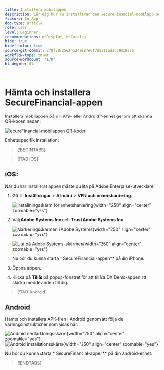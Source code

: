 ```yaml
---
title: Installera mobilappen
description: Lär dig hur du installerar den SecureFinancial-mobilapp som används i L535 Summit Lab.
feature: In App
doc-type: article
role: User
level: Beginner
recommendations: noDisplay, noCatalog
hide: true
hidefromtoc: true
source-git-commit: 278f78c256a4124e287e6f7d8b11adad39d18275
workflow-type: tm+mt
source-wordcount: '170'
ht-degree: 0%

---
```



# Hämta och installera SecureFinancial-appen

Installera mobilappen på din iOS- eller Android™-enhet genom att skanna QR-koden nedan:

![ecureFinancial-mobilappen QR-koder](/help/summit-lab-assets/assets/dx-demo-app-qr-codes.png)

Enhetsspecifik installation:

>[!BEGINTABS]

>[!TAB iOS]

## iOS:

När du har installerat appen måste du lita på Adobe Enterprise-utvecklare:

1. Gå till **Inställningar** > **Allmänt** > **VPN och enhetshantering**.

   ![Inställningsskärm för enhetshantering](/help/summit/l820-lab-workbook/assets/1-2-2-device-management-screen.PNG "Inställningsskärm för enhetshantering"){width="250" align="center" zoomable="yes"}

1. Välj **Adobe Systems Inc** och **Trust Adobe Systems Inc**.

   ![Markeringsskärmen i Adobe Systems](/help/summit/l820-lab-workbook/assets/1-2-3-adobe-systems.PNG "Markeringsskärmen i Adobe Systems"){width="250" align="center" zoomable="yes"}
   <br>

   ![Lita på Adobe Systems-skärmen](/help/summit/l820-lab-workbook/assets/1-2-4-trust-adobe.PNG){width="250" align="center" zoomable="yes"}

   Nu bör du kunna starta * SecureFinancial-appen** på din iPhone:

1. Öppna appen.

1. Klicka på **Tillåt** på popup-fönstret för att tillåta DX Demo-appen att skicka meddelanden till dig.


>[!TAB Android]

## Android

Hämta och installera APK-filen i Android genom att följa de varningsinstruktioner som visas här:

![Android nedladdningsskärm](/help/summit/l820-lab-workbook/assets/1-2-5-android-download.jpg "Android nedladdningsskärm"){width="250" align="center" zoomable="yes"}
<br>
![Android installationsskärm](/help/summit/l820-lab-workbook/assets/1-2-6-android-installation.jpg){width="250" align="center" zoomable="yes"}

Nu bör du kunna starta * SecureFinancial-appen** på din Android-enhet:

>[!ENDTABS]
